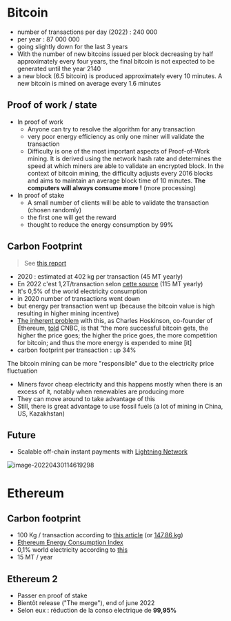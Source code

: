# Bitcoin

- number of transactions per day (2022) : 240 000
- per year : 87 000 000
- going slightly down for the last 3 years
- With the number of new bitcoins issued per block decreasing by half approximately every four years, the final bitcoin is not expected to be generated until the year 2140
-  a new block (6.5 bitcoin) is produced approximately every 10 minutes. A new bitcoin is mined on average every 1.6 minutes

## Proof of work / state

- In proof of work
  - Anyone can try to resolve the algorithm for any transaction
  - very poor energy efficiency as only one miner will validate the transaction
  - Difficulty is one of the most important aspects of Proof-of-Work mining. It is derived using the network hash rate and determines the speed at which miners are able to validate an encrypted block. In the context of bitcoin mining, the difficulty adjusts every 2016 blocks and aims to maintain an average block time of 10 minutes. **The computers will always consume more !** (more processing)
- In proof of stake
  - A small number of clients will be able to validate the transaction (chosen randomly)
  - the first one will get the reward
  - thought to reduce the energy consumption by 99%

## Carbon Footprint

> See [this report](https://www.dnb.nl/media/1ftd2xjl/the-carbon-footprint-of-bitcoin.pdf)

- 2020 : estimated at 402 kg per transaction (45 MT yearly)
- En 2022 c'est 1,2T/transaction selon [cette source](https://digiconomist.net/bitcoin-energy-consumption) (115 MT yearly)
- It's 0,5% of the world electricity consumption
- in 2020 number of transactions went down
- but energy per transaction went up (because the bitcoin value is high resulting in higher mining incentive) 
- [The inherent problem](https://www.downtoearth.org.in/blog/environment/as-cryptocurrency-becomes-mainstream-its-carbon-footprint-can-t-be-ignored-81118) with this, as Charles Hoskinson, co-founder of Ethereum, [told](https://www.cnbc.com/2021/02/05/bitcoin-btc-surge-renews-worries-about-its-massive-carbon-footprint.html) CNBC, is that “the more successful bitcoin gets, the higher the price goes; the higher the price goes, the more competition for bitcoin; and thus the more energy is expended to mine [it]
- carbon footprint per transaction : up 34%

The bitcoin mining can be more "responsible" due to the electricity price fluctuation

- Miners favor cheap electricity and this happens mostly when there is an excess of it, notably when renewables are producing more
- They can move around to take advantage of this
- Still, there is great advantage to use fossil fuels (a lot of mining in China, US, Kazakhstan)

## Future

- Scalable off-chain instant payments with [Lightning Network](https://lightning.network/lightning-network-paper.pdf)

![image-20220430114619298](https://raw.githubusercontent.com/lebrunthibault/images_bucket/master/img/image-20220430114619298.png?token=AEHIPTLIMCJ6Z7GNLEQZI6LCNUCZ6)



# Ethereum

## Carbon footprint

- 100 Kg / transaction according to [this article](https://www.downtoearth.org.in/blog/environment/as-cryptocurrency-becomes-mainstream-its-carbon-footprint-can-t-be-ignored-81118) (or [147,86 kg](https://forkast.news/ethereum-save-with-proof-of-stake/))
- [Ethereum Energy Consumption Index](https://digiconomist.net/ethereum-energy-consumption/)
- 0,1% world electricity according to [this](https://kylemcdonald.github.io/ethereum-emissions/)
- 15 MT / year

## Ethereum 2

- Passer en proof of stake
- Bientôt release ("The merge"), end of june 2022
- Selon eux : réduction de la conso electrique de **99,95%**